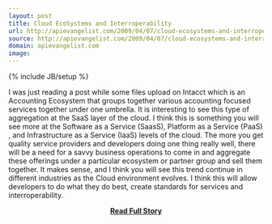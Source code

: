 ```yaml
---
layout: post
title: Cloud EcoSystems and Interroperability
url: http://apievangelist.com/2009/04/07/cloud-ecosystems-and-interroperability/
source: http://apievangelist.com/2009/04/07/cloud-ecosystems-and-interroperability/
domain: apievangelist.com
image: 
---
```

{% include JB/setup %}<p>I was just reading a post while some files upload on Intacct which is an Accounting Ecosystem that groups together various accounting focused services together under one umbrella.
It is interesting to see this type of aggregation at the SaaS layer of the cloud. I think this is something you will see more at the Software as a Service (SaasS), Platform as a Service (PaaS) , and Infrastructure as a Service (IaaS) levels of the cloud.
The more you get quality service providers and developers doing one thing really well, there will be a need for a savvy business operations to come in and aggregate these offerings under a particular ecosystem or partner group and sell them together.
It makes sense, and I think you will see this trend continue in different industries as the Cloud environment evolves. I think this will allow developers to do what they do best, create standards for services and interroperability.
</p>
<center><p><a href="http://apievangelist.com/2009/04/07/cloud-ecosystems-and-interroperability/" style='padding:25px; font-sze:18px; font-weight: bold;'>Read Full Story</a></p></center>
